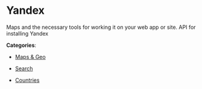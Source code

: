 # Yandex

Maps and the necessary tools for working it on your web app or site. API for installing Yandex

**Categories**:

- [Maps & Geo](https://github/apis-list/apis-list#maps-and-geo)

- [Search](https://github/apis-list/apis-list#search)

- [Countries](https://github/apis-list/apis-list#countries)



